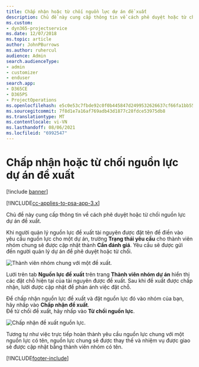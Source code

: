 ```yaml
---
title: Chấp nhận hoặc từ chối nguồn lực dự án đề xuất
description: Chủ đề này cung cấp thông tin về cách phê duyệt hoặc từ chối nguồn lực dự án đề xuất.
ms.custom:
- dyn365-projectservice
ms.date: 12/07/2018
ms.topic: article
author: JohnPBurrows
ms.author: ruhercul
audience: Admin
search.audienceType:
- admin
- customizer
- enduser
search.app:
- D365CE
- D365PS
- ProjectOperations
ms.openlocfilehash: e5c0e53c7fbde92c0f0b445847d2499532626637cf66fa1bb556eccc1e6079ee
ms.sourcegitcommit: 7f8d1e7a16af769adb43d1877c28fdce53975db8
ms.translationtype: MT
ms.contentlocale: vi-VN
ms.lasthandoff: 08/06/2021
ms.locfileid: "6992547"
---
```

# <a name="accept-or-reject-a-proposed-project-resource"></a>Chấp nhận hoặc từ chối nguồn lực dự án đề xuất

[!include [banner](../includes/psa-now-project-operations.md)]

[!INCLUDE[cc-applies-to-psa-app-3.x](../includes/cc-applies-to-psa-app-3x.md)]

Chủ đề này cung cấp thông tin về cách phê duyệt hoặc từ chối nguồn lực dự án đề xuất.

Khi người quản lý nguồn lực đề xuất tài nguyên được đặt tên để điền vào yêu cầu nguồn lực cho một dự án, trường **Trạng thái yêu cầu** cho thành viên nhóm chung sẽ được cập nhật thành **Cần đánh giá**. Yêu cầu sẽ được gửi đến người quản lý dự án để phê duyệt hoặc từ chối.

![Thành viên nhóm chung với một đề xuất.](media/RM-how-to-19.png)

Lưới trên tab **Nguồn lực đề xuất** trên trang **Thành viên nhóm dự án** hiển thị các đặt chỗ hiện tại của tài nguyên được đề xuất. Sau khi đề xuất được chấp nhận, lưới được cập nhật để phản ánh việc đặt chỗ. 

Để chấp nhận nguồn lực đề xuất và đặt nguồn lực đó vào nhóm của bạn, hãy nhấp vào **Chấp nhận đề xuất**.  
Để từ chối đề xuất, hãy nhấp vào **Từ chối nguồn lực**.

![Chấp nhận đề xuất nguồn lực.](media/RM-how-to-20.png) 

Tương tự như việc trực tiếp hoàn thành yêu cầu nguồn lực chung với một nguồn lực có tên, nguồn lực chung sẽ được thay thế và nhiệm vụ được giao sẽ được cập nhật bằng thành viên nhóm có tên.


[!INCLUDE[footer-include](../includes/footer-banner.md)]